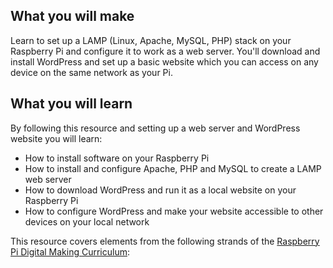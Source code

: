 ## What you will make
Learn to set up a LAMP (Linux, Apache, MySQL, PHP) stack on your Raspberry Pi and configure it to work as a web server. You'll download and install WordPress and set up a basic website which you can access on any device on the same network as your Pi.

## What you will learn
 By following this resource and setting up a web server and WordPress website you will learn:
 
 - How to install software on your Raspberry Pi
 - How to install and configure Apache, PHP and MySQL to create a LAMP web server
 - How to download WordPress and run it as a local website on your Raspberry Pi
 - How to configure WordPress and make your website accessible to other devices on your local network

This resource covers elements from the following strands of the [Raspberry Pi Digital Making Curriculum](https://www.raspberrypi.org/curriculum/):


